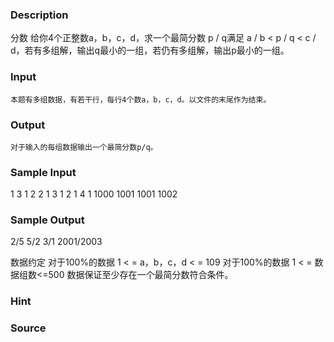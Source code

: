 
### Description
分数
	给你4个正整数a，b，c，d，求一个最简分数 p / q满足 a / b < p / q < c / d，若有多组解，输出q最小的一组，若仍有多组解，输出p最小的一组。


### Input
	本题有多组数据，有若干行，每行4个数a，b，c，d。以文件的末尾作为结束。


### Output
	对于输入的每组数据输出一个最简分数p/q。


### Sample Input
1 3 1 2
2 1 3 1
2 1 4 1
1000 1001 1001 1002


### Sample Output
2/5
5/2
3/1
2001/2003

数据约定
	对于100%的数据 1 < =  a，b，c，d < = 109
	对于100%的数据 1 < = 数据组数<=500
	数据保证至少存在一个最简分数符合条件。

### Hint

### Source

